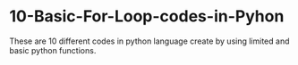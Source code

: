 # 10-Basic-For-Loop-codes-in-Pyhon
These are 10 different codes in python language create by using limited and basic python functions.
